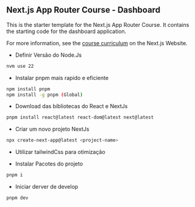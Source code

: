## Next.js App Router Course - Dashboard

This is the starter template for the Next.js App Router Course. It contains the starting code for the dashboard application.

For more information, see the [course curriculum](https://nextjs.org/learn) on the Next.js Website.


- Definir Versão do Node.Js
```sh
nvm use 22
```

- Instalar pnpm mais rapido e eficiente
```sh
npm install pnpm
npm install -g pnpm (Global)
```

- Download das bibliotecas do React e NextJs
```sh
pnpm install react@latest react-dom@latest next@latest
```

- Criar um novo projeto NextJs
```sh
npx create-next-app@latest <project-name>
```
* Utilizar tailwindCss para otimização

- Instalar Pacotes do projeto
```sh
pnpm i
```

- Iniciar derver de develop
```sh
pnpm dev
```